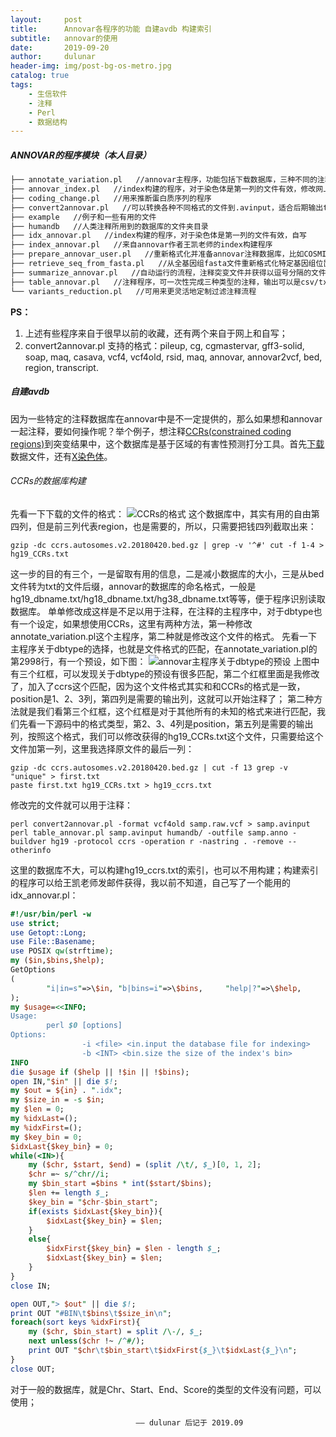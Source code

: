 ```yaml
---
layout:     post
title:      Annovar各程序的功能 自建avdb 构建索引
subtitle:   annovar的使用
date:       2019-09-20
author:     dulunar
header-img: img/post-bg-os-metro.jpg
catalog: true
tags:
    - 生信软件
    - 注释
    - Perl
    - 数据结构
---
```


##### ANNOVAR的程序模块（本人目录）
```markdown
├── annotate_variation.pl   //annovar主程序，功能包括下载数据库，三种不同的注释
├── annovar_index.pl   //index构建的程序，对于染色体是第一列的文件有效，修改网上程序
├── coding_change.pl   //用来推断蛋白质序列的程序
├── convert2annovar.pl   //可以转换各种不同格式的文件到.avinput，适合后期输出txt文件
├── example   //例子和一些有用的文件
├── humandb   //人类注释所用到的数据库的文件夹目录
├── idx_annovar.pl   //index构建的程序，对于染色体是第一列的文件有效，自写
├── index_annovar.pl   //来自annovar作者王凯老师的index构建程序
├── prepare_annovar_user.pl   //重新格式化并准备annovar注释数据库，比如COSMIC、CLINVAR
├── retrieve_seq_from_fasta.pl   //从全基因组fasta文件重新格式化特定基因组位置的序列
├── summarize_annovar.pl   //自动运行的流程，注释突变文件并获得以逗号分隔的文件中
├── table_annovar.pl   //注释程序，可一次性完成三种类型的注释，输出可以是csv/txt
└── variants_reduction.pl   //可用来更灵活地定制过滤注释流程
```
**PS：**
1. 上述有些程序来自于很早以前的收藏，还有两个来自于网上和自写；
2. convert2annovar.pl 支持的格式：pileup, cg, cgmastervar, gff3-solid, soap, maq, casava, vcf4, vcf4old, rsid, maq, annovar, annovar2vcf, bed, region, transcript.
##### 自建avdb
因为一些特定的注释数据库在annovar中是不一定提供的，那么如果想和annovar一起注释，要如何操作呢？举个例子，想注释[CCRs(constrained coding regions)](https://github.com/quinlan-lab/ccrhtml)到突变结果中，这个数据库是基于区域的有害性预测打分工具。首先[下载](https://s3.us-east-2.amazonaws.com/ccrs/ccrs/ccrs.autosomes.v2.20180420.bed.gz)数据文件，还有[X染色体](https://s3.us-east-2.amazonaws.com/ccrs/ccrs/ccrs.xchrom.v2.20180420.bed.gz)。

###### CCRs的数据库构建
先看一下下载的文件的格式：
![CCRs的格式](https://img-blog.csdnimg.cn/20190920210855474.png)
这个数据库中，其实有用的自由第四列，但是前三列代表region，也是需要的，所以，只需要把钱四列截取出来：
```shell
gzip -dc ccrs.autosomes.v2.20180420.bed.gz | grep -v '^#' cut -f 1-4 > hg19_CCRs.txt
```
这一步的目的有三个，一是留取有用的信息，二是减小数据库的大小，三是从bed文件转为txt的文件后缀，annovar的数据库的命名格式，一般是hg19_dbname.txt/hg18_dbname.txt/hg38_dbname.txt等等，便于程序识别读取数据库。
单单修改成这样是不足以用于注释，在注释的主程序中，对于dbtype也有一个设定，如果想使用CCRs，这里有两种方法，第一种修改annotate_variation.pl这个主程序，第二种就是修改这个文件的格式。
先看一下主程序关于dbtype的选择，也就是文件格式的匹配，在annotate_variation.pl的第2998行，有一个预设，如下图：
![annovar主程序关于dbtype的预设](https://img-blog.csdnimg.cn/20190920213506281.png?x-oss-process=image/watermark,type_ZmFuZ3poZW5naGVpdGk,shadow_10,text_aHR0cHM6Ly9ibG9nLmNzZG4ubmV0L3l1eXVlbmE=,size_16,color_FFFFFF,t_70)
上图中有三个红框，可以发现关于dbtype的预设有很多匹配，第二个红框里面是我修改了，加入了ccrs这个匹配，因为这个文件格式其实和和CCRs的格式是一致，position是1、2、3列，第四列是需要的输出列，这就可以开始注释了；
第二种方法就是我们看第三个红框，这个红框是对于其他所有的未知的格式来进行匹配，我们先看一下源码中的格式类型，第2、3、4列是position，第五列是需要的输出列，按照这个格式，我们可以修改获得的hg19_CCRs.txt这个文件，只需要给这个文件加第一列，这里我选择原文件的最后一列：
```shell
gzip -dc ccrs.autosomes.v2.20180420.bed.gz | cut -f 13 grep -v "unique" > first.txt
paste first.txt hg19_CCRs.txt > hg19_ccrs.txt
```
修改完的文件就可以用于注释：
```shell
perl convert2annovar.pl -format vcf4old samp.raw.vcf > samp.avinput
perl table_annovar.pl samp.avinput humandb/ -outfile samp.anno -buildver hg19 -protocol ccrs -operation r -nastring . -remove --otherinfo
```
这里的数据库不大，可以构建hg19_ccrs.txt的索引，也可以不用构建；构建索引的程序可以给王凯老师发邮件获得，我以前不知道，自己写了一个能用的idx_annovar.pl：
```perl
#!/usr/bin/perl -w
use strict;
use Getopt::Long;
use File::Basename;
use POSIX qw(strftime);
my ($in,$bins,$help);
GetOptions
(
        "i|in=s"=>\$in, "b|bins=i"=>\$bins,     "help|?"=>\$help,
);
my $usage=<<INFO;
Usage:
        perl $0 [options]
Options:
                -i <file> <in.input the database file for indexing>
                -b <INT> <bin.size the size of the index's bin>
INFO
die $usage if ($help || !$in || !$bins);
open IN,"$in" || die $!;
my $out = ${in} . ".idx";
my $size_in = -s $in;
my $len = 0;
my %idxLast=();
my %idxFirst=();
my $key_bin = 0;
$idxLast{$key_bin} = 0;
while(<IN>){
	my ($chr, $start, $end) = (split /\t/, $_)[0, 1, 2];
	$chr =~ s/^chr//i;
	my $bin_start =$bins * int($start/$bins);
	$len += length $_;
	$key_bin = "$chr-$bin_start";
	if(exists $idxLast{$key_bin}){
		$idxLast{$key_bin} = $len;
	}
    else{
		$idxFirst{$key_bin} = $len - length $_;
		$idxLast{$key_bin} = $len;
	}
}
close IN;

open OUT,"> $out" || die $!;
print OUT "#BIN\t$bins\t$size_in\n";
foreach(sort keys %idxFirst){
	my ($chr, $bin_start) = split /\-/, $_;
	next unless($chr !~ /^#/);
	print OUT "$chr\t$bin_start\t$idxFirst{$_}\t$idxLast{$_}\n";
}
close OUT;
```
对于一般的数据库，就是Chr、Start、End、Score的类型的文件没有问题，可以使用；

 								—— dulunar 后记于 2019.09